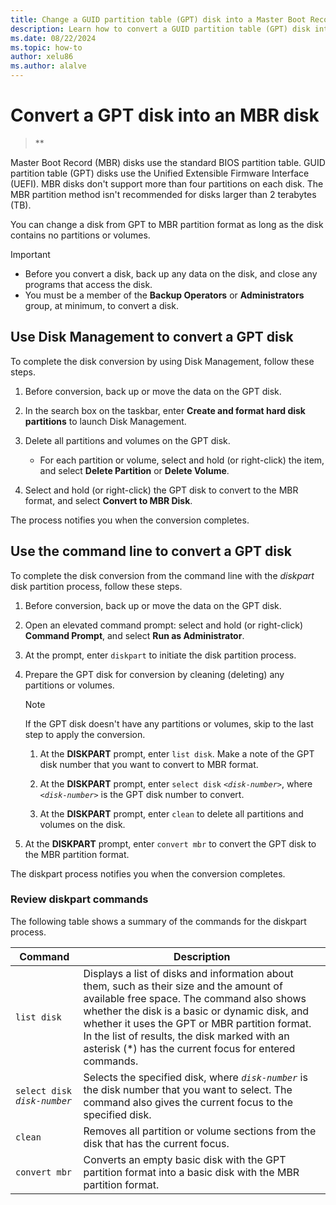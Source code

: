 ```yaml
---
title: Change a GUID partition table (GPT) disk into a Master Boot Record (MBR) disk
description: Learn how to convert a GUID partition table (GPT) disk into a Master Boot Record (MBR) partition disk by using Windows or the command line.
ms.date: 08/22/2024
ms.topic: how-to
author: xelu86
ms.author: alalve
---
```


# Convert a GPT disk into an MBR disk

> **

Master Boot Record (MBR) disks use the standard BIOS partition table. GUID partition table (GPT) disks use the Unified Extensible Firmware Interface (UEFI). MBR disks don't support more than four partitions on each disk. The MBR partition method isn't recommended for disks larger than 2 terabytes (TB).

You can change a disk from GPT to MBR partition format as long as the disk contains no partitions or volumes.

> [!IMPORTANT]
> - Before you convert a disk, back up any data on the disk, and close any programs that access the disk.
> - You must be a member of the **Backup Operators** or **Administrators** group, at minimum, to convert a disk.

## Use Disk Management to convert a GPT disk

To complete the disk conversion by using Disk Management, follow these steps.

1. Before conversion, back up or move the data on the GPT disk.

1. In the search box on the taskbar, enter **Create and format hard disk partitions** to launch Disk Management.

1. Delete all partitions and volumes on the GPT disk.

   - For each partition or volume, select and hold (or right-click) the item, and select **Delete Partition** or **Delete Volume**.

1. Select and hold (or right-click) the GPT disk to convert to the MBR format, and select **Convert to MBR Disk**.

The process notifies you when the conversion completes.

## Use the command line to convert a GPT disk

To complete the disk conversion from the command line with the *diskpart* disk partition process, follow these steps.

1. Before conversion, back up or move the data on the GPT disk.

1. Open an elevated command prompt: select and hold (or right-click) **Command Prompt**, and select **Run as Administrator**.

1. At the prompt, enter `diskpart` to initiate the disk partition process.

1. Prepare the GPT disk for conversion by cleaning (deleting) any partitions or volumes.

   > [!NOTE]
   > If the GPT disk doesn't have any partitions or volumes, skip to the last step to apply the conversion.

   1. At the **DISKPART** prompt, enter `list disk`. Make a note of the GPT disk number that you want to convert to MBR format.

   1. At the **DISKPART** prompt, enter `select disk` *`<disk-number>`*, where *`<disk-number>`* is the GPT disk number to convert.

   1. At the **DISKPART** prompt, enter `clean` to delete all partitions and volumes on the disk.

1. At the **DISKPART** prompt, enter `convert mbr` to convert the GPT disk to the MBR partition format.

The diskpart process notifies you when the conversion completes.

### Review diskpart commands

The following table shows a summary of the commands for the diskpart process.

| Command | Description |
| --- | --- |
| `list disk` | Displays a list of disks and information about them, such as their size and the amount of available free space. The command also shows whether the disk is a basic or dynamic disk, and whether it uses the GPT or MBR partition format. In the list of results, the disk marked with an asterisk (*) has the current focus for entered commands. |
| `select disk` *`disk-number`* | Selects the specified disk, where *`disk-number`* is the disk number that you want to select. The command also gives the current focus to the specified disk. |
| `clean` | Removes all partition or volume sections from the disk that has the current focus. |
| `convert mbr` | Converts an empty basic disk with the GPT partition format into a basic disk with the MBR partition format. |
